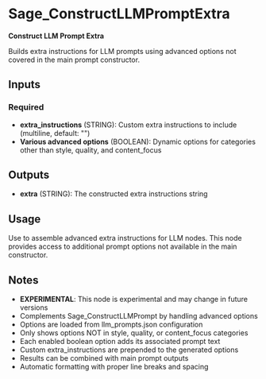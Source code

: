 # Sage_ConstructLLMPromptExtra

**Construct LLM Prompt Extra**

Builds extra instructions for LLM prompts using advanced options not covered in the main prompt constructor.

## Inputs

### Required

- **extra_instructions** (STRING): Custom extra instructions to include (multiline, default: "")
- **Various advanced options** (BOOLEAN): Dynamic options for categories other than style, quality, and content_focus

## Outputs

- **extra** (STRING): The constructed extra instructions string

## Usage

Use to assemble advanced extra instructions for LLM nodes. This node provides access to additional prompt options not available in the main constructor.

## Notes

- **EXPERIMENTAL**: This node is experimental and may change in future versions
- Complements Sage_ConstructLLMPrompt by handling advanced options
- Options are loaded from llm_prompts.json configuration
- Only shows options NOT in style, quality, or content_focus categories
- Each enabled boolean option adds its associated prompt text
- Custom extra_instructions are prepended to the generated options
- Results can be combined with main prompt outputs
- Automatic formatting with proper line breaks and spacing
